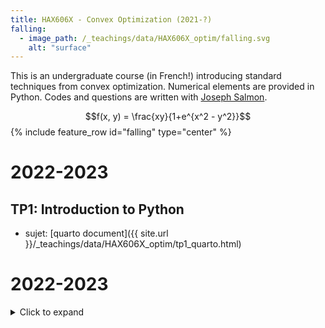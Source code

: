 ```yaml
---
title: HAX606X - Convex Optimization (2021-?)
falling:
  - image_path: /_teachings/data/HAX606X_optim/falling.svg
    alt: "surface"
---
```


This is an undergraduate course (in French!) introducing standard techniques from convex optimization. Numerical elements are provided in Python. Codes and questions are written with [Joseph Salmon](http://josephsalmon.eu).

$$f(x, y) = \frac{xy}{1+e^{x^2 - y^2}}$$
{% include feature_row id="falling" type="center" %}

# 2022-2023

## TP1: Introduction to Python
- sujet: [quarto document]({{ site.url }}/_teachings/data/HAX606X_optim/tp1_quarto.html)

# 2022-2023

<details>
  <summary>Click to expand</summary>

  ## TP1: Introduction to Python

  - sujet: [pdf]({{ site.url }}/_teachings/data/HAX606X_optim/tp1_sujet.pdf)
  - code: [py]({{ site.url }}/_teachings/data/HAX606X_optim/tp1_sujet.py)

  ## TP2: First 1D algorithms: bissection and golden search methods

  - sujet: [pdf]({{ site.url }}/_teachings/data/HAX606X_optim/tp2_sujet.pdf)

  ## TP3: Gradient descent and coordinate descent

  - sujet: [pdf]({{ site.url }}/_teachings/data/HAX606X_optim/tp3_sujet.pdf)
  - widgets: [fonctions]({{ site.url }}/_teachings/data/HAX606X_optim/dico_math_functions.py) [widget_level_set]({{ site.url }}/_teachings/data/HAX606X_optim/widget_level_set.py)   [widget_convergence]({{ site.url }}/_teachings/data/HAX606X_optim/widget_convergence.py)

  It is necessary to have an up-to-date version of matplotlib to run the widgets. Numba and Ipython are also used.
  This is the corner stone of the course !!

  ## TP4: Projected gradient descent and application

  - sujet: [pdf]({{ site.url }}/_teachings/data/HAX606X_optim/tp4_sujet.pdf)
  - widgets: [fonctions]({{ site.url }}/_teachings/data/HAX606X_optim/dico_math_functions.py) [widget_level_set]({{ site.url }}/_teachings/data/HAX606X_optim/widget_level_set.py)   [widget_convergence]({{ site.url }}/_teachings/data/HAX606X_optim/widget_convergence.py) (same as TP3, but still relevant!)
  - dataset: [iowa_alcohol]({{ site.url }}/_teachings/data/HAX606X_optim/datasets/Iowa_Liquor_tp.csv)
  - script with dataset: [alcohol_script]({{ site.url }}/_teachings/data/HAX606X_optim/script_season.py)

  The dataset available here is an already preprocessed and subdataset of the original `Iowa_Liquor` dataset (link in the `alcohol_script` file).

</details>
